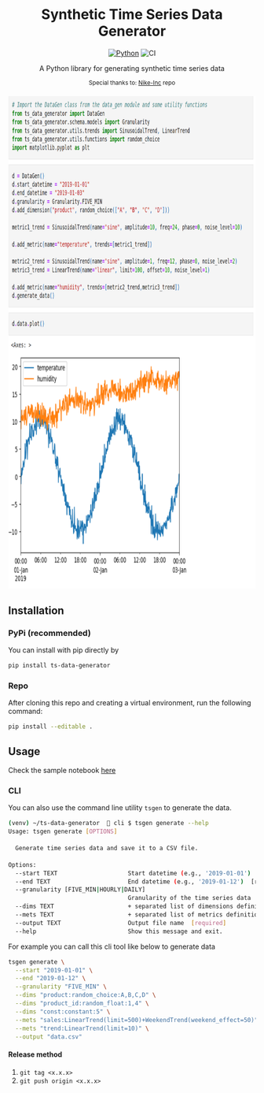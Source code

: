 <!-- html title in the middle -->
<div align="center">

# Synthetic Time Series Data Generator

[![Python](https://img.shields.io/pypi/v/ts-data-generator)](https://pypi.org/project/ts-data-generator) ![CI](https://github.com/manojmanivannan/ts-data-generator/actions/workflows/ci.yaml/badge.svg)

A Python library for generating synthetic time series data

<sup>Special thanks to: [Nike-Inc](https://github.com/Nike-Inc/timeseries-generator) repo

<img src="https://github.com/manojmanivannan/ts-data-generator/raw/main/notebooks/image.png" alt="MarineGEO circle logo" style="height: 1000px; width:800px;"/>

<!-- ![Tutorial][tutorial] -->

</div>

## Installation
### PyPi (recommended)
You can install with pip directly by
```bash
pip install ts-data-generator
```

### Repo
After cloning this repo and creating a virtual environment, run the following command:
```bash
pip install --editable .
```


## Usage

Check the sample notebook [here](https://github.com/manojmanivannan/ts-data-generator/blob/main/notebooks/sample.ipynb)

### CLI

You can also use the command line utility `tsgen` to generate the data.
```bash
(venv) ~/ts-data-generator   cli $ tsgen generate --help
Usage: tsgen generate [OPTIONS]

  Generate time series data and save it to a CSV file.

Options:
  --start TEXT                    Start datetime (e.g., '2019-01-01')  [required]
  --end TEXT                      End datetime (e.g., '2019-01-12')  [required]
  --granularity [FIVE_MIN|HOURLY|DAILY]
                                  Granularity of the time series data  [required]
  --dims TEXT                     + separated list of dimensions definition of format 'name:function:values'  [required]
  --mets TEXT                     + separated list of metrics definition trends of format 'name:trend(*params)'  [required]
  --output TEXT                   Output file name  [required]
  --help                          Show this message and exit.
  ```
For example you can call this cli tool like below to generate data
```bash
tsgen generate \
  --start "2019-01-01" \
  --end "2019-01-12" \
  --granularity "FIVE_MIN" \
  --dims "product:random_choice:A,B,C,D" \
  --dims "product_id:random_float:1,4" \
  --dims "const:constant:5" \
  --mets "sales:LinearTrend(limit=500)+WeekendTrend(weekend_effect=50)" \
  --mets "trend:LinearTrend(limit=10)" \
  --output "data.csv"
```

#### Release method
1. `git tag <x.x.x>`
2. `git push origin <x.x.x>`

<!-- [tutorial]: /notebooks/test.gif -->